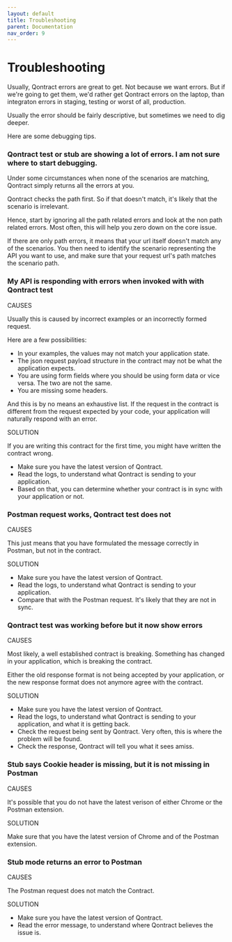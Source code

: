 ```yaml
---
layout: default
title: Troubleshooting
parent: Documentation
nav_order: 9
---
```

Troubleshooting
===============

Usually, Qontract errors are great to get. Not because we want errors. But if we're going to get them, we'd rather get Qontract errors on the laptop, than integraton errors in staging, testing or worst of all, production.

Usually the error should be fairly descriptive, but sometimes we need to dig deeper.

Here are some debugging tips.

### Qontract test or stub are showing a lot of errors. I am not sure where to start debugging.

Under some circumstances when none of the scenarios are matching, Qontract simply returns all the errors at you.

Qontract checks the path first. So if that doesn't match, it's likely that the scenario is irrelevant.

Hence, start by ignoring all the path related errors and look at the non path related errors. Most often, this will help you zero down on the core issue.

If there are only path errors, it means that your url itself doesn't match any of the scenarios. You then need to identify the scenario representing the API you want to use, and make sure that your request url's path matches the scenario path.

### My API is responding with errors when invoked with with Qontract test

CAUSES

Usually this is caused by incorrect examples or an incorrectly formed request.

Here are a few possibilities:
- In your examples, the values may not match your application state.
- The json request payload structure in the contract may not be what the application expects.
- You are using form fields where you should be using form data or vice versa. The two are not the same.
- You are missing some headers.

And this is by no means an exhaustive list. If the request in the contract is different from the request expected by your code, your application will naturally respond with an error.

SOLUTION

If you are writing this contract for the first time, you might have written the contract wrong.

- Make sure you have the latest version of Qontract.
- Read the logs, to understand what Qontract is sending to your application.
- Based on that, you can determine whether your contract is in sync with your application or not.

### Postman request works, Qontract test does not

CAUSES

This just means that you have formulated the message correctly in Postman, but not in the contract.

SOLUTION

- Make sure you have the latest version of Qontract.
- Read the logs, to understand what Qontract is sending to your application.
- Compare that with the Postman request. It's likely that they are not in sync.

### Qontract test was working before but it now show errors

CAUSES

Most likely, a well established contract is breaking. Something has changed in your application, which is breaking the contract.

Either the old response format is not being accepted by your application, or the new response format does not anymore agree with the contract.

SOLUTION

- Make sure you have the latest version of Qontract.
- Read the logs, to understand what Qontract is sending to your application, and what it is getting back.
- Check the request being sent by Qontract. Very often, this is where the problem will be found.
- Check the response, Qontract will tell you what it sees amiss.

### Stub says Cookie header is missing, but it is not missing in Postman

CAUSES

It's possible that you do not have the latest verison of either Chrome or the Postman extension.

SOLUTION

Make sure that you have the latest version of Chrome and of the Postman extension.

### Stub mode returns an error to Postman

CAUSES

The Postman request does not match the Contract.

SOLUTION

- Make sure you have the latest version of Qontract.
- Read the error message, to understand where Qontract believes the issue is.
